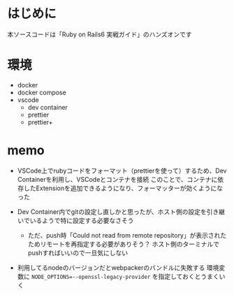 # はじめに
本ソースコードは「Ruby on Rails6 実戦ガイド」のハンズオンです

# 環境
- docker
- docker compose
- vscode
    - dev container
    - prettier
    - prettier+

# memo
- VSCode上でrubyコードをフォーマット（prettierを使って）するため、Dev Containerを利用し、VSCodeとコンテナを接続
このことで、コンテナに依存したExtensionを追加できるようになり、フォーマッターが効くようになった

- Dev Container内でgitの設定し直しかと思ったが、ホスト側の設定を引き継いでいるようで特に設定する必要なさそう
    - ただ、push時「Could not read from remote repository」が表示されたためリモートを再指定する必要がありそう？
    ホスト側のターミナルでpushすればいいので一旦気にしない

- 利用してるnodeのバージョンだとwebpackerのバンドルに失敗する
環境変数に `NODE_OPTIONS=--openssl-legacy-provider` を指定しておくとうまくいく
